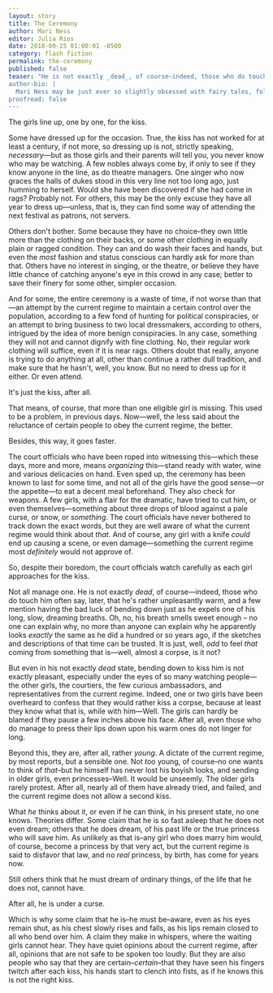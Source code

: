 ```yaml
---
layout: story
title: The Ceremony
author: Mari Ness
editor: Julia Rios
date: 2018-09-25 01:00:01 -0500
category: flash fiction
permalink: the-ceremony
published: false
teaser: "He is not exactly _dead_, of course—indeed, those who do touch him often say, later, that he's rather unpleasantly warm.”
author-bio: |
  Mari Ness may be just ever so slightly obsessed with fairy tales, folklore and myth. Her fiction and poetry also appears in Tor.com, _Clarkesworld_, _Lightspeed_, _Uncanny_, _Daily Science Fiction_, _Apex Magazine_, _Nightmare_, _Strange Horizons_ and previously here in _Fireside_. Her poetry novella, _Through Immortal Shadows Singing_, was released in 2107 by Papaveria Press. She lives in central Florida.  
proofread: false
---
```


The girls line up, one by one, for the kiss.
Some have dressed up for the occasion. True, the kiss has not worked for at least a century, if not more, so dressing up is not, strictly speaking, _necessary_—but as those girls and their parents will tell you, you never know who may be watching. A few nobles always come by, if only to see if they know anyone in the line, as do theatre managers. One singer who now graces the halls of dukes stood in this very line not too long ago, just humming to herself. Would she have been discovered if she had come in rags? Probably not. For others, this may be the only excuse they have all year to dress up—unless, that is, they can find some way of attending the next festival as patrons, not servers.
 Others don't bother. Some because they have no choice–they own little more than the clothing on their backs, or some other clothing in equally plain or ragged condition. They can and do wash their faces and hands, but even the _most_ fashion and status conscious can hardly ask for more than that. Others have no interest in singing, or the theatre, or believe they have little chance of catching anyone's eye in this crowd in any case; better to save their finery for some other, simpler occasion.
 And for some, the entire ceremony is a waste of time, if not worse than that—an attempt by the current regime to maintain a certain control over the population, according to a few fond of hunting for political conspiracies, or an attempt to bring business to two local dressmakers, according to others, intrigued by the idea of more benign conspiracies. In any case, something they will not and cannot dignify with fine clothing. No, their regular work clothing will suffice, even if it is near rags. Others doubt that really, anyone is trying to do anything at all, other than continue a rather dull tradition, and make sure that he hasn't, well, you know. But no need to dress up for it either. Or even attend.
  It's just the kiss, after all.
  That means, of course, that more than one eligible girl is missing. This used to be a problem, in previous days. Now—well, the less said about the reluctance of certain people to obey the current regime, the better.
  Besides, this way, it goes faster.
The court officials who have been roped into witnessing this—which these days, more and more, means _organizing_ this—stand ready with water, wine and various delicacies on hand. Even sped up, the ceremony has been known to last for some time, and not all of the girls have the good sense—or the appetite—to eat a decent meal beforehand. They also check for weapons. A few girls, with a flair for the dramatic, have tried to cut him, or even themselves—something about three drops of blood against a pale curse, or snow, or _something_. The court officials have never bothered to track down the exact words, but they are well aware of what the current regime would think about _that_. And of course, any girl with a knife _could_ end up causing a scene, or even damage—something the current regime most _definitely_ would not approve of.
So, despite their boredom, the court officials watch carefully as each girl approaches for the kiss.
Not all manage one. He is not exactly _dead_, of course—indeed, those who do touch him often say, later, that he's rather unpleasantly warm, and a few mention having the bad luck of bending down just as he expels one of his long, slow, dreaming breaths. Oh, no, his breath smells sweet enough – no one can explain why, no more than anyone can explain why he apparently looks _exactly_ the same as he did a hundred or so years ago, if the sketches and descriptions of that time can be trusted. It is just, well, _odd_ to feel _that_ coming from something that is—well, almost a corpse, is it not?
But even in his not exactly _dead_ state, bending down to kiss him is not exactly pleasant, especially under the eyes of so many watching people—the other girls, the courtiers, the few curious ambassadors, and representatives from the current regime. Indeed, one or two girls have been overheard to confess that they would rather kiss a corpse, because at least they know what that is, while with him—Well. The girls can hardly be blamed if they pause a few inches above his face. After all, even those who do manage to press their lips down upon his warm ones do not linger for long.
 Beyond this, they are, after all, rather _young_. A dictate of the current regime, by most reports, but a sensible one. Not _too_ young, of course–no one wants to think of _that_–but he himself has never lost his boyish looks, and sending in older girls, even princesses–Well. It would be unseemly. The older girls rarely protest. After all, nearly all of them have already tried, and failed, and the current regime does not allow a second kiss.
What _he_ thinks about it, or even if he can think, in his present state, no one knows. Theories differ. Some claim that he is so fast asleep that he does not even dream; others that he does dream, of his past life or the true princess who will save him. As unlikely as that is–any girl who does marry him would, of course, become a princess by that very act, but the current regime is said to disfavor that law, and no _real_ princess, by birth, has come for years now.
 Still others think that he must dream of ordinary things, of the life that he does not, cannot have.
  After all, he is under a curse.
 Which is why some claim that he is–he must be–aware, even as his eyes remain shut, as his chest slowly rises and falls, as his lips remain closed to all who bend over him. A claim they make in whispers, where the waiting girls cannot hear.  They have quiet opinions about the current regime, after all, opinions that are not safe to be spoken too loudly. But they are also people who say that they are certain–_certain_–that they have seen his fingers twitch after each kiss, his hands start to clench into fists, as if he knows this is not the right kiss. 